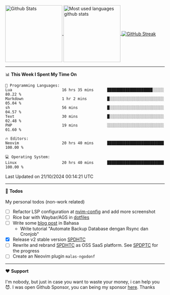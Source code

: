 <a href="https://github.com/anuraghazra/github-readme-stats">
  <img 
        height=180
        align="center" 
        src="https://github-readme-stats.vercel.app/api?username=rizkyilhampra&rank_icon=github&show_icons=true&theme=catppuccin_mocha&hide_border=true&include_all_commits=true&count_private=true&card_width=270" 
        alt="Github Stats" 
    />
</a>
<a href="https://github.com/anuraghazra/github-readme-stats">
  <img 
        height=180
        align="center" 
        src="https://github-readme-stats.vercel.app/api/top-langs/?username=rizkyilhampra&layout=compact&theme=catppuccin_mocha&hide_border=true&langs_count=8" 
        alt="Most used languages github stats" 
    />
</a>
<a href="https://git.io/streak-stats"><img src="https://streak-stats.demolab.com?user=rizkyilhampra&theme=catppuccin-mocha&hide_border=true" align="center" alt="GitHub Streak" /></a>

---

<!--START_SECTION:waka-->
📊 **This Week I Spent My Time On** 

```text
💬 Programming Languages: 
Lua                      16 hrs 35 mins      ████████████████████░░░░░   80.22 % 
Markdown                 1 hr 2 mins         █░░░░░░░░░░░░░░░░░░░░░░░░   05.04 % 
sh                       56 mins             █░░░░░░░░░░░░░░░░░░░░░░░░   04.57 % 
Text                     30 mins             █░░░░░░░░░░░░░░░░░░░░░░░░   02.48 % 
PHP                      19 mins             ░░░░░░░░░░░░░░░░░░░░░░░░░   01.60 % 

🔥 Editors: 
Neovim                   20 hrs 40 mins      █████████████████████████   100.00 % 

💻 Operating System: 
Linux                    20 hrs 40 mins      █████████████████████████   100.00 % 
```


 Last Updated on 21/10/2024 00:14:21 UTC
<!--END_SECTION:waka-->

---

📒 **Todos**
<br>
<br>
My personal todos (non-work related)
- [ ] Refactor LSP configuration at [nvim-config](https://github.com/rizkyilhampra/nvim-config) and add more screenshot
- [ ] Rice bar with Waybar/AGS in [dotfiles](https://github.com/rizkyilhampra/dotfilesv2)
- [ ] Write some [blog post](https://github.com/rizkyilhampra/rizkyilhampra.github.io) in Bahasa
  - Write tutorial "Automate Backup Database dengan Rsync dan Cronjob"
- [x] Release v2 stable version [SPDHTC](https://github.com/rizkyilhampra/spdhtc)
- [ ] Rewrite and rebrand [SPDHTC](https://github.com/rizkyilhampra/spdhtc) as OSS SaaS platform. See [SPDPTC](https://github.com/SPDPTC/SPDPTC) for the progress
- [ ] Create an Neovim plugin `malas-ngodonf`

---

♥️  **Support**
<br>
<br>
I'm nobody, but just in case you want to waste your money, i can help you 😈. I was open Github Sponsor, you can being my sponsor [here](https://github.com/sponsors/rizkyilhampra). Thanks
